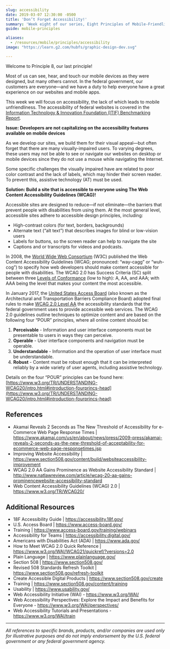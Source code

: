 ```yaml
---
slug: accessibility
date: 2019-03-07 12:30:00 -0500
title: 'Don’t Forget Accessibility!'
summary: 'Week eight of our series, Eight Principles of Mobile-Friendliness, covers accessibility, WCAG 2.0, and the four POUR principles that will make your accessible web content Perceivable, Operable, Understandable, and Robust.'
guide: mobile-principles

aliases:
  - /resources/mobile/principles/accessibility
image: "https://learn.g2.com/hubfs/graphic-design-dev.svg"

---
```


Welcome to Principle 8, our last principle!

Most of us can see, hear, and touch our mobile devices as they were designed, but many others cannot. In the federal government, our customers are everyone—and we have a duty to help everyone have a great experience on our websites and mobile apps.

This week we will focus on accessibility, the lack of which leads to mobile unfriendliness. The accessibility of federal websites is covered in the [Information Technology & Innovation Foundation (ITIF) Benchmarking Report](https://itif.org/publications/2017/03/08/benchmarking-us-government-websites).

**Issue: Developers are not capitalizing on the accessibility features available on mobile devices**

As we develop our sites, we build them for their visual appeal—but often forget that there are many visually-impaired users. To varying degrees, these users may not be able to see or navigate our websites on desktop or mobile devices since they do not use a mouse while navigating the Internet.

Some specific challenges the visually impaired have are related to poor color contrast and the lack of labels, which may hinder their screen reader. To prevent this, assistive technology (AT) must be used.

**Solution: Build a site that is accessible to everyone using The Web Content Accessibility Guidelines (WCAG)!**

Accessible sites are designed to reduce—if not eliminate—the barriers that prevent people with disabilities from using them. At the most general level, accessible sites adhere to accessible design principles, including:

- High-contrast colors (for text, borders, backgrounds)
- Alternate text (“alt text”) that describes images for blind or low-vision users
- Labels for buttons, so the screen reader can help to navigate the site
- Captions and or transcripts for videos and podcasts.

In 2008, the [World Wide Web Consortium](https://www.w3.org/WAI/standards-guidelines/wcag/) (W3C) published the Web Content Accessibility Guidelines (WCAG; pronounced: “way-cagg” or “wuh-cog”) to specify how web developers should make content accessible for people with disabilities. The WCAG 2.0 has Success Criteria (SC) split between three [Levels of Conformance](https://www.w3.org/TR/UNDERSTANDING-WCAG20/conformance.html) (low to high): A, AA, and AAA; with AAA being the level that makes your content the most accessible.

In January 2017, the [United States Access Board](https://www.access-board.gov/) (also known as the Architectural and Transportation Barriers Compliance Board) adopted final rules to make [WCAG 2.0 Level AA](https://www.w3.org/WAI/WCAG21/quickref/?currentsidebar=%23col_overview&versions=2.0&levels=a%2Caaa#top) the accessibility standards that the federal government uses to provide accessible web services. The WCAG 2.0 guidelines outline techniques to optimize content and are based on the following four “POUR” principles, where all online content should be:

1. **Perceivable** - Information and user interface components must be presentable to users in ways they can perceive.
2. **Operable** - User interface components and navigation must be operable.
3. **Understandable** - Information and the operation of user interface must be understandable.
4. **Robust** - Content must be robust enough that it can be interpreted reliably by a wide variety of user agents, including assistive technology.

Details on the four “POUR” principles can be found here: [https://www.w3.org/TR/UNDERSTANDING-WCAG20/intro.html#introduction-fourprincs-head](https://www.w3.org/TR/UNDERSTANDING-WCAG20/intro.html#introduction-fourprincs-head)

## References

- Akamai Reveals 2 Seconds as The New Threshold of Accessibility for e-Commerce Web Page Response Times | https://www.akamai.com/us/en/about/news/press/2009-press/akamai-reveals-2-seconds-as-the-new-threshold-of-acceptability-for-ecommerce-web-page-responsetimes.jsp
- Improving Website Accessibility | https://www.section508.gov/content/build/websiteaccessibility-improvement
- WCAG 2.0 AA Gains Prominence as Website Accessibility Standard | http://www.natlawreview.com/article/wcag-20-aa-gains-prominencewebsite-accessibility-standard
- Web Content Accessibility Guidelines (WCAG) 2.0 | https://www.w3.org/TR/WCAG20/

## Additional Resources

- 18F Accessibility Guide | https://accessibility.18f.gov/
- U.S. Access Board | https://www.access-board.gov/
- Training | https://www.access-board.gov/training/webinars
- Accessibility for Teams | https://accessibility.digital.gov/
- Americans with Disabilities Act (ADA) | https://www.ada.gov/
- How to Meet WCAG 2.0 Quick Reference | https://www.w3.org/WAI/WCAG21/quickref/?versions=2.0
- Plain Language | https://www.plainlanguage.gov/
- Section 508 | https://www.section508.gov/
- Revised 508 Standards Refresh Toolkit | https://www.section508.gov/refresh-toolkit
- Create Accessible Digital Products | https://www.section508.gov/create
- Training | https://www.section508.gov/content/training
- Usability | https://www.usability.gov/
- Web Accessibility Initiative (WAI) - https://www.w3.org/WAI/
- Web Accessibility Perspectives: Explore the Impact and Benefits for Everyone - https://www.w3.org/WAI/perspectives/
- Web Accessibility Tutorials and Presentations - https://www.w3.org/WAI/train

---

_All references to specific brands, products, and/or companies are used only for illustrative purposes and do not imply endorsement by the U.S. federal government or any federal government agency._

